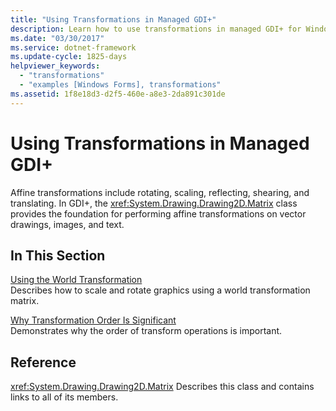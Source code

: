 ```yaml
---
title: "Using Transformations in Managed GDI+"
description: Learn how to use transformations in managed GDI+ for Windows Forms with a selection of topics and tutorials.
ms.date: "03/30/2017"
ms.service: dotnet-framework
ms.update-cycle: 1825-days
helpviewer_keywords:
  - "transformations"
  - "examples [Windows Forms], transformations"
ms.assetid: 1f8e18d3-d2f5-460e-a8e3-2da891c301de
---
```

# Using Transformations in Managed GDI+

Affine transformations include rotating, scaling, reflecting, shearing, and translating. In GDI+, the <xref:System.Drawing.Drawing2D.Matrix> class provides the foundation for performing affine transformations on vector drawings, images, and text.

## In This Section

[Using the World Transformation](using-the-world-transformation.md)\
Describes how to scale and rotate graphics using a world transformation matrix.

[Why Transformation Order Is Significant](why-transformation-order-is-significant.md)\
Demonstrates why the order of transform operations is important.

## Reference

<xref:System.Drawing.Drawing2D.Matrix>
Describes this class and contains links to all of its members.
